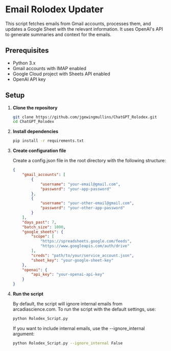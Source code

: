 # Email Rolodex Updater

This script fetches emails from Gmail accounts, processes them, and updates a Google Sheet with the relevant information. It uses OpenAI's API to generate summaries and context for the emails.

## Prerequisites

- Python 3.x
- Gmail accounts with IMAP enabled
- Google Cloud project with Sheets API enabled
- OpenAI API key

## Setup

1. **Clone the repository**

   ```bash
   git clone https://github.com/jgewingmullins/ChatGPT_Rolodex.git
   cd ChatGPT_Rolodex
   ```

2. **Install dependencies**
   ```bash
   pip install -r requirements.txt
   ```

3. **Create configuration file**

    Create a config.json file in the root directory with the following structure:
    ```json
    {
        "gmail_accounts": [
            {
                "username": "your-email@gmail.com",
                "password": "your-app-password"
            },
            {
                "username": "your-other-email@gmail.com",
                "password": "your-other-app-password"
            }
        ],
        "days_past": 7,
        "batch_size": 1000,
        "google_sheets": {
            "scope": [
                "https://spreadsheets.google.com/feeds",
                "https://www.googleapis.com/auth/drive"
            ],
            "creds": "path/to/your/service_account.json",
            "sheet_key": "your-google-sheet-key"
        },
        "openai": {
            "api_key": "your-openai-api-key"
        }
    }
    ```

4. **Run the script**

    By default, the script will ignore internal emails from arcadiascience.com. To run the script with the default settings, use:

   ```bash
   python Rolodex_Script.py
   ```

    If you want to include internal emails, use the --ignore_internal argument:

   ```bash
   python Rolodex_Script.py --ignore_internal False
   ```
